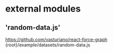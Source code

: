 # external modules

## 'random-data.js'
https://github.com/vasturiano/react-force-graph
{root}/example/datasets/random-data.js